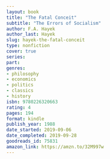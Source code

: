 ```yaml
---
layout: book
title: "The Fatal Conceit"
subtitle: "The Errors of Socialism"
author: F.A. Hayek
author_last: Hayek
slug: hayek-the-fatal-conceit
type: nonfiction
cover: true
series: 
part: 
genres:
- philosophy
- economics
- politics
- classics
- history
isbn: 9780226320663
rating: 4
pages: 194
format: kindle
publish_year: 1988
date_started: 2019-09-06
date_completed: 2019-09-28
goodreads_id: 75831
amazon_link: https://amzn.to/32M997w
---
```

